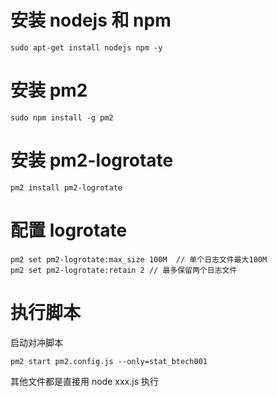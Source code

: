 # 安装 nodejs 和 npm

```Shell
sudo apt-get install nodejs npm -y
```

# 安装 pm2

```Shell
sudo npm install -g pm2
```

# 安装 pm2-logrotate

```Shell
pm2 install pm2-logrotate
```

# 配置 logrotate

```Shell
pm2 set pm2-logrotate:max_size 100M  // 单个日志文件最大100M
pm2 set pm2-logrotate:retain 2 // 最多保留两个日志文件
```

# 执行脚本

启动对冲脚本

```Shell
pm2 start pm2.config.js --only=stat_btech001
```

其他文件都是直接用 node xxx.js 执行
